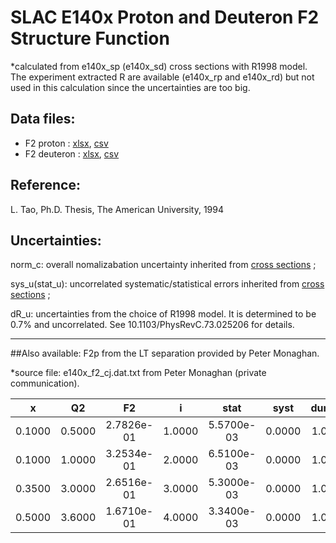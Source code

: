 # SLAC E140x Proton and Deuteron F2 Structure Function 

*calculated from e140x_sp (e140x_sd) cross sections with R1998 model. The experiment extracted R are available (e140x_rp and e140x_rd) but not used in this calculation since the uncertainties are too big.  

## Data files: 
  * F2    proton   : [xlsx](../data/JAM/10035.xlsx), [csv](../data/JAM/csv/10035.csv)   
  * F2    deuteron : [xlsx](../data/JAM/10036.xlsx), [csv](../data/JAM/csv/10036.csv)   

## Reference:

L. Tao, Ph.D. Thesis, The American University, 1994

## Uncertainties:

norm_c:        overall nomalizabation uncertainty inherited from [cross sections][e140x_sp]  ;

sys_u(stat_u): uncorrelated systematic/statistical errors inherited from [cross sections][e140x_sp] ;

dR_u:          uncertainties from the choice of R1998 model. It is determined to be 0.7% and uncorrelated. See  	10.1103/PhysRevC.73.025206 for details.


------------------------------
##Also available:
F2p from the LT separation provided by Peter Monaghan.

*source file: 
e140x_f2_cj.dat.txt from Peter Monaghan (private communication).

|    x	  |  Q2	   |  F2        |    i	 | stat	      | syst   | dummy  | dummy |
|:--:     |:--:    |:--:        |:--:    |:--:        |:--:    |:--:    |:--:   |
|  0.1000 | 0.5000 | 2.7826e-01 | 1.0000 | 5.5700e-03 | 0.0000 | 1.0000 | 1.0000|
|  0.1000 | 1.0000 | 3.2534e-01 | 2.0000 | 6.5100e-03 | 0.0000 | 1.0000 | 1.0000|
|  0.3500 | 3.0000 | 2.6516e-01 | 3.0000 | 5.3000e-03 | 0.0000 | 1.0000 | 1.0000|
|  0.5000 | 3.6000 | 1.6710e-01 | 4.0000 | 3.3400e-03 | 0.0000 | 1.0000 | 1.0000|

[e140x_sp]:e140x_sp.md
